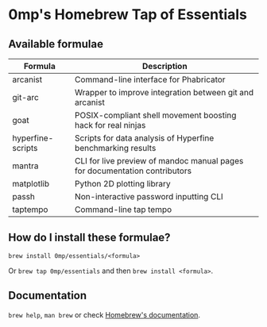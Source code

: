 # 0mp's Homebrew Tap of Essentials

## Available formulae

| Formula | Description |
| --- | --- |
| arcanist |  Command-line interface for Phabricator |
| git-arc |  Wrapper to improve integration between git and arcanist |
| goat |  POSIX-compliant shell movement boosting hack for real ninjas |
| hyperfine-scripts |  Scripts for data analysis of Hyperfine benchmarking results |
| mantra |  CLI for live preview of mandoc manual pages for documentation contributors |
| matplotlib |  Python 2D plotting library |
| passh |  Non-interactive password inputting CLI |
| taptempo |  Command-line tap tempo |

## How do I install these formulae?

`brew install 0mp/essentials/<formula>`

Or `brew tap 0mp/essentials` and then `brew install <formula>`.

## Documentation

`brew help`, `man brew` or check [Homebrew's documentation](https://docs.brew.sh).
